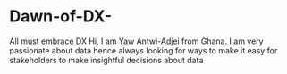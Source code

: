 # Dawn-of-DX-
All must embrace DX 
Hi, I am Yaw Antwi-Adjei from Ghana. I am very passionate about data hence always looking for ways to make it easy for stakeholders to make insightful decisions about data
